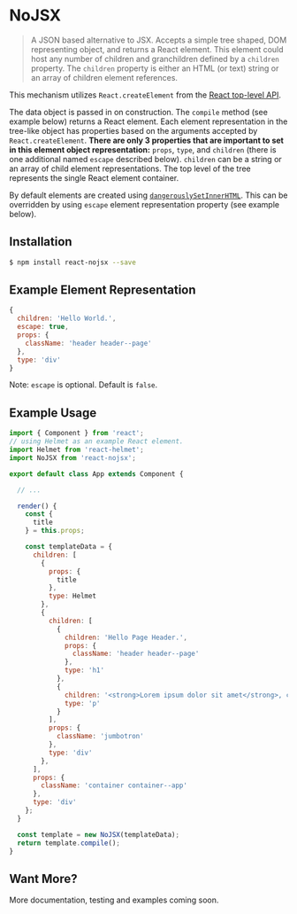 # NoJSX

<!---
Will add this soon
[![Build Status](https://api.travis-ci.org/adamhenson/http2-pusher.svg?branch=master)](https://travis-ci.org/adamhenson/http2-pusher)
-->
> A JSON based alternative to JSX. Accepts a simple tree shaped, DOM representing object, and returns a React element. This element could host any number of children and granchildren defined by a `children` property. The `children` property is either an HTML (or text) string or an array of children element references.

This mechanism utilizes `React.createElement` from the [React top-level API](https://facebook.github.io/react/docs/react-api.html#createelement).

The data object is passed in on construction. The `compile` method (see example below) returns a React element. Each element representation in the tree-like object has properties based on the arguments accepted by `React.createElement`. **There are only 3 properties that are important to set in this element object representation:** `props`, `type`, and `children` (there is one additional named `escape` described below). `children` can be a string or an array of child element representations. The top level of the tree represents the single React element container.

By default elements are created using [`dangerouslySetInnerHTML`](https://facebook.github.io/react/docs/dom-elements.html#dangerouslysetinnerhtml). This can be overridden by using `escape` element representation property (see example below).

## Installation

```bash
$ npm install react-nojsx --save
```

## Example Element Representation

```javascript
{
  children: 'Hello World.',
  escape: true,
  props: {
    className: 'header header--page'
  },
  type: 'div'
}
```

Note: `escape` is optional. Default is `false`.

## Example Usage

```javascript
import { Component } from 'react';
// using Helmet as an example React element.
import Helmet from 'react-helmet';
import NoJSX from 'react-nojsx';

export default class App extends Component {

  // ...

  render() {
    const {
      title
    } = this.props;

    const templateData = {
      children: [
        {
          props: {
            title
          },
          type: Helmet
        },
        {
          children: [
            {
              children: 'Hello Page Header.',
              props: {
                className: 'header header--page'
              },
              type: 'h1'
            },
            {
              children: '<strong>Lorem ipsum dolor sit amet</strong>, consectetur adipiscing elit.',
              type: 'p'
            }
          ],
          props: {
            className: 'jumbotron'
          },
          type: 'div'
        },
      ],
      props: {
        className: 'container container--app'
      },
      type: 'div'
    };
  }

  const template = new NoJSX(templateData);
  return template.compile();
}

```

## Want More?
More documentation, testing and examples coming soon.